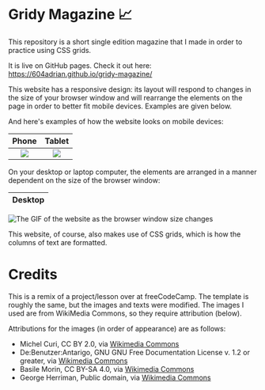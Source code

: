 # Gridy Magazine 📈
This repository is a short single edition magazine that I made in order to practice using CSS grids.

It is live on GitHub pages. Check it out here: https://604adrian.github.io/gridy-magazine/

This website has a responsive design: its layout will respond to changes in the size of your browser window and will rearrange the elements on the page in order to better fit mobile devices. Examples are given below.


And here's examples of how the website looks on mobile devices:

Phone                      | Tablet 
:-------------------------:|:-------------------------:
![](./readme-media/phone.GIF)  |  ![](./readme-media/tablet.GIF)

On your desktop or laptop computer, the elements are arranged in a manner dependent on the size of the browser window:

Desktop                                                                               |
:------------------------------------------------------------------------------------:|
![The GIF of the website as the browser window size changes](./readme-media/resize.gif)

This website, of course, also makes use of CSS grids, which is how the columns of text are formatted.

# Credits
This is a remix of a project/lesson over at freeCodeCamp. The template is roughly the same, but the images and texts were modified. The images I used are from WikiMedia Commons, so they require attribution (below).

Attributions for the images (in order of appearance) are as follows:
- Michel Curi, CC BY 2.0, via [Wikimedia Commons](https://commons.wikimedia.org/wiki/File:Star_Trek-_The_Experience.jpg{:target="_blank"})
- De:Benutzer:Antarigo, GNU GNU Free Documentation License v. 1.2 or greater, via [Wikimedia Commons](https://commons.wikimedia.org/wiki/File:Riesenradoktoberfest.jpg)
- Basile Morin, CC BY-SA 4.0, via [Wikimedia Commons](https://commons.wikimedia.org/wiki/File:Illuminated_Ferris_wheel,_bouncing_castle_and_carousel_at_night_in_a_funfair_in_Vientiane,_Laos.jpg)
- George Herriman, Public domain, via [Wikimedia Commons](https://commons.wikimedia.org/wiki/File:Krazy_Kat_1918-09-07.png)
